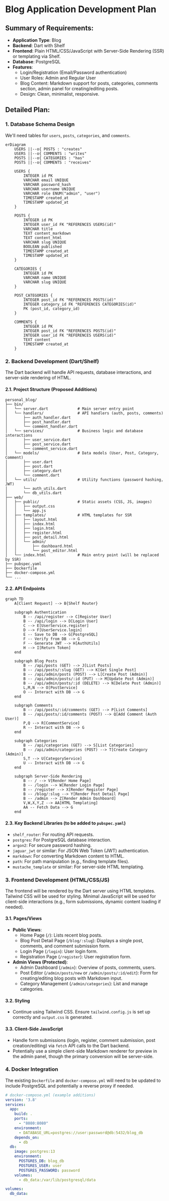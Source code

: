# Blog Application Development Plan

## Summary of Requirements:

*   **Application Type**: Blog
*   **Backend**: Dart with Shelf
*   **Frontend**: Plain HTML/CSS/JavaScript with Server-Side Rendering (SSR) or templating via Shelf.
*   **Database**: PostgreSQL
*   **Features**:
    *   Login/Registration (Email/Password authentication)
    *   User Roles: Admin and Regular User
    *   Blog Content: Markdown support for posts, categories, comments section, admin panel for creating/editing posts.
    *   Design: Clean, minimalist, responsive.

## Detailed Plan:

### 1. Database Schema Design

We'll need tables for `users`, `posts`, `categories`, and `comments`.

```mermaid
erDiagram
    USERS ||--o{ POSTS : "creates"
    USERS ||--o{ COMMENTS : "writes"
    POSTS ||--o{ CATEGORIES : "has"
    POSTS ||--o{ COMMENTS : "receives"

    USERS {
        INTEGER id PK
        VARCHAR email UNIQUE
        VARCHAR password_hash
        VARCHAR username UNIQUE
        VARCHAR role ENUM("admin", "user")
        TIMESTAMP created_at
        TIMESTAMP updated_at
    }

    POSTS {
        INTEGER id PK
        INTEGER user_id FK "REFERENCES USERS(id)"
        VARCHAR title
        TEXT content_markdown
        TEXT content_html
        VARCHAR slug UNIQUE
        BOOLEAN published
        TIMESTAMP created_at
        TIMESTAMP updated_at
    }

    CATEGORIES {
        INTEGER id PK
        VARCHAR name UNIQUE
        VARCHAR slug UNIQUE
    }

    POST_CATEGORIES {
        INTEGER post_id FK "REFERENCES POSTS(id)"
        INTEGER category_id FK "REFERENCES CATEGORIES(id)"
        PK (post_id, category_id)
    }

    COMMENTS {
        INTEGER id PK
        INTEGER post_id FK "REFERENCES POSTS(id)"
        INTEGER user_id FK "REFERENCES USERS(id)"
        TEXT content
        TIMESTAMP created_at
    }
```

### 2. Backend Development (Dart/Shelf)

The Dart backend will handle API requests, database interactions, and server-side rendering of HTML.

#### 2.1. Project Structure (Proposed Additions)

```
personal_blog/
├── bin/
│   └── server.dart             # Main server entry point
│   └── handlers/               # API handlers (auth, posts, comments)
│       ├── auth_handler.dart
│       ├── post_handler.dart
│       └── comment_handler.dart
│   └── services/               # Business logic and database interactions
│       ├── user_service.dart
│       ├── post_service.dart
│       └── comment_service.dart
│   └── models/                 # Data models (User, Post, Category, Comment)
│       ├── user.dart
│       ├── post.dart
│       ├── category.dart
│       └── comment.dart
│   └── utils/                  # Utility functions (password hashing, JWT)
│       └── auth_utils.dart
│       └── db_utils.dart
├── web/
│   ├── public/                 # Static assets (CSS, JS, images)
│   │   ├── output.css
│   │   └── app.js
│   ├── templates/              # HTML templates for SSR
│   │   ├── layout.html
│   │   ├── index.html
│   │   ├── login.html
│   │   ├── register.html
│   │   ├── post_detail.html
│   │   └── admin/
│   │       ├── dashboard.html
│   │       └── post_editor.html
│   └── index.html              # Main entry point (will be replaced by SSR)
├── pubspec.yaml
├── Dockerfile
├── docker-compose.yml
└── ...
```

#### 2.2. API Endpoints

```mermaid
graph TD
    A[Client Request] --> B{Shelf Router}

    subgraph Authentication
        B -- /api/register --> C[Register User]
        B -- /api/login --> D[Login User]
        C --> E[UserService.register]
        D --> F[UserService.login]
        E -- Save to DB --> G[PostgreSQL]
        F -- Verify from DB --> G
        F -- Generate JWT --> H[AuthUtils]
        H --> I[Return Token]
    end

    subgraph Blog Posts
        B -- /api/posts (GET) --> J[List Posts]
        B -- /api/posts/:slug (GET) --> K[Get Single Post]
        B -- /api/admin/posts (POST) --> L[Create Post (Admin)]
        B -- /api/admin/posts/:id (PUT) --> M[Update Post (Admin)]
        B -- /api/admin/posts/:id (DELETE) --> N[Delete Post (Admin)]
        L,M,N --> O[PostService]
        O -- Interact with DB --> G
    end

    subgraph Comments
        B -- /api/posts/:id/comments (GET) --> P[List Comments]
        B -- /api/posts/:id/comments (POST) --> Q[Add Comment (Auth User)]
        P,Q --> R[CommentService]
        R -- Interact with DB --> G
    end

    subgraph Categories
        B -- /api/categories (GET) --> S[List Categories]
        B -- /api/admin/categories (POST) --> T[Create Category (Admin)]
        S,T --> U[CategoryService]
        U -- Interact with DB --> G
    end

    subgraph Server-Side Rendering
        B -- / --> V[Render Home Page]
        B -- /login --> W[Render Login Page]
        B -- /register --> X[Render Register Page]
        B -- /blog/:slug --> Y[Render Post Detail Page]
        B -- /admin --> Z[Render Admin Dashboard]
        V,W,X,Y,Z --> AA[HTML Templating]
        AA -- Fetch Data --> G
    end
```

#### 2.3. Key Backend Libraries (to be added to `pubspec.yaml`)

*   `shelf_router`: For routing API requests.
*   `postgres`: For PostgreSQL database interaction.
*   `argon2`: For secure password hashing.
*   `jaguar_jwt` or similar: For JSON Web Token (JWT) authentication.
*   `markdown`: For converting Markdown content to HTML.
*   `path`: For path manipulation (e.g., finding template files).
*   `mustache_template` or similar: For server-side HTML templating.

### 3. Frontend Development (HTML/CSS/JS)

The frontend will be rendered by the Dart server using HTML templates. Tailwind CSS will be used for styling. Minimal JavaScript will be used for client-side interactions (e.g., form submissions, dynamic content loading if needed).

#### 3.1. Pages/Views

*   **Public Views**:
    *   Home Page (`/`): Lists recent blog posts.
    *   Blog Post Detail Page (`/blog/:slug`): Displays a single post, comments, and comment submission form.
    *   Login Page (`/login`): User login form.
    *   Registration Page (`/register`): User registration form.
*   **Admin Views (Protected)**:
    *   Admin Dashboard (`/admin`): Overview of posts, comments, users.
    *   Post Editor (`/admin/posts/new` or `/admin/posts/:id/edit`): Form for creating/editing blog posts with Markdown input.
    *   Category Management (`/admin/categories`): List and manage categories.

#### 3.2. Styling

*   Continue using Tailwind CSS. Ensure `tailwind.config.js` is set up correctly and `output.css` is generated.

#### 3.3. Client-Side JavaScript

*   Handle form submissions (login, register, comment submission, post creation/editing) via `fetch` API calls to the Dart backend.
*   Potentially use a simple client-side Markdown renderer for preview in the admin panel, though the primary conversion will be server-side.

### 4. Docker Integration

The existing `Dockerfile` and `docker-compose.yml` will need to be updated to include PostgreSQL and potentially a reverse proxy if needed.

```yaml
# docker-compose.yml (example additions)
version: '3.8'
services:
  app:
    build: .
    ports:
      - "8080:8080"
    environment:
      - DATABASE_URL=postgres://user:password@db:5432/blog_db
    depends_on:
      - db
  db:
    image: postgres:13
    environment:
      POSTGRES_DB: blog_db
      POSTGRES_USER: user
      POSTGRES_PASSWORD: password
    volumes:
      - db_data:/var/lib/postgresql/data

volumes:
  db_data: